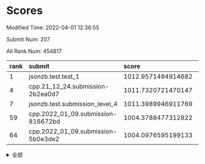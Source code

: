 # Scores

Modified Time: 2022-04-01 12:36:55

Submit Num: 207

All Rank Num: 454817

| rank |               submit               |       score        |       sigma        | pk_num |
| :--- | :--------------------------------- | :----------------- | :----------------- | :----- |
| 1    | jsonzb.test.test_1                 | 1012.9571494914682 | 0.8101847889828299 | 8787   |
| 4    | cpp.21_12_24.submission-2b2ea0d7   | 1011.7320721470147 | 0.7899556077397863 | 8789   |
| 7    | jsonzb.test.submission_level_4     | 1011.3989946911769 | 0.77610695410287   | 8790   |
| 59   | cpp.2022_01_09.submission-816672bd | 1004.3788477312822 | 0.7202211362512476 | 8785   |
| 64   | cpp.2022_01_09.submission-5b0e3de2 | 1004.0976595199133 | 0.7123732373158175 | 8786   |


<details>
<summary>全部</summary>

| rank |                 submit                 |       score        |       sigma        | pk_num |
| :--- | :------------------------------------- | :----------------- | :----------------- | :----- |
| 1    | jsonzb.test.test_1                     | 1012.9571494914682 | 0.8101847889828299 | 8787   |
| 2    | gobigger.level_3.submission_level_3_11 | 1012.0434456067063 | 0.7897129071128981 | 8785   |
| 3    | gobigger.level_3.submission_level_3_26 | 1012.0101083430028 | 0.7869310801111766 | 8788   |
| 4    | cpp.21_12_24.submission-2b2ea0d7       | 1011.7320721470147 | 0.7899556077397863 | 8789   |
| 5    | gobigger.level_3.submission_level_3_36 | 1011.6604121452224 | 0.7836050422062979 | 8792   |
| 6    | gobigger.level_3.submission_level_3_13 | 1011.4380953050189 | 0.7626417739502653 | 8788   |
| 7    | jsonzb.test.submission_level_4         | 1011.3989946911769 | 0.77610695410287   | 8790   |
| 8    | gobigger.level_3.submission_level_3_9  | 1011.2502803032392 | 0.7683342335352464 | 8789   |
| 9    | gobigger.level_3.submission_level_3_0  | 1011.1524964141157 | 0.7649679473093579 | 8786   |
| 10   | gobigger.level_3.submission_level_3_16 | 1010.9875246818618 | 0.7709895956939522 | 8790   |
| 11   | gobigger.level_3.submission_level_3_39 | 1010.9796253079435 | 0.7681087653500612 | 8792   |
| 12   | gobigger.level_3.submission_level_3_45 | 1010.9326853976161 | 0.7498543458880605 | 8784   |
| 13   | gobigger.level_3.submission_level_3_12 | 1010.7864700501469 | 0.7825730435774422 | 8790   |
| 14   | gobigger.level_3.submission_level_3_47 | 1010.6918066972953 | 0.7674438390538785 | 8789   |
| 15   | gobigger.level_3.submission_level_3_18 | 1010.6669503680898 | 0.7750449230393998 | 8787   |
| 16   | gobigger.level_3.submission_level_3_41 | 1010.539772907047  | 0.7793344116265355 | 8794   |
| 17   | gobigger.level_3.submission_level_3_23 | 1010.4838284361253 | 0.77027287486469   | 8790   |
| 18   | gobigger.level_3.submission_level_3_20 | 1010.4692014506406 | 0.7331177767101222 | 8789   |
| 19   | gobigger.level_3.submission_level_3_22 | 1010.4613380883432 | 0.767910630678014  | 8796   |
| 20   | gobigger.level_3.submission_level_3_19 | 1010.3580390287442 | 0.7498016680924915 | 8786   |
| 21   | gobigger.level_3.submission_level_3_43 | 1010.3432226198224 | 0.765287371624905  | 8791   |
| 22   | gobigger.level_3.submission_level_3_2  | 1010.3430246125174 | 0.7459748956643445 | 8788   |
| 23   | gobigger.level_3.submission_level_3_6  | 1010.239881539529  | 0.7497383525542763 | 8786   |
| 24   | gobigger.level_3.submission_level_3_48 | 1010.2155450324879 | 0.7472426700266526 | 8789   |
| 25   | gobigger.level_3.submission_level_3_46 | 1010.1147388074716 | 0.7483950095588404 | 8790   |
| 26   | gobigger.level_3.submission_level_3_30 | 1010.0870355138758 | 0.756992265073722  | 8790   |
| 27   | gobigger.level_3.submission_level_3_7  | 1010.0596527537979 | 0.7594463278103282 | 8792   |
| 28   | gobigger.level_3.submission_level_3_17 | 1010.0460558659972 | 0.7590988303413025 | 8786   |
| 29   | gobigger.level_3.submission_level_3_1  | 1010.0155189057785 | 0.7980351285368563 | 8790   |
| 30   | gobigger.level_3.submission_level_3_35 | 1009.9757912869567 | 0.7399111912479895 | 8784   |
| 31   | gobigger.level_3.submission_level_3_8  | 1009.9406644084086 | 0.750281006037467  | 8791   |
| 32   | gobigger.level_3.submission_level_3_37 | 1009.801457663998  | 0.7619887976440819 | 8791   |
| 33   | gobigger.level_3.submission_level_3_14 | 1009.7998804016627 | 0.7567334868292492 | 8783   |
| 34   | gobigger.level_3.submission_level_3_28 | 1009.7887598630658 | 0.7604949464324187 | 8793   |
| 35   | gobigger.level_3.submission_level_3_49 | 1009.7651104899387 | 0.7255857181323357 | 8785   |
| 36   | gobigger.level_3.submission_level_3_32 | 1009.7548490645728 | 0.7535004503578745 | 8792   |
| 37   | gobigger.level_3.submission_level_3_25 | 1009.6463852512134 | 0.7504946082984557 | 8788   |
| 38   | gobigger.level_3.submission_level_3_38 | 1009.5433065750639 | 0.7422384442691955 | 8788   |
| 39   | gobigger.level_3.submission_level_3_27 | 1009.5345750932186 | 0.7491835734432664 | 8784   |
| 40   | gobigger.level_3.submission_level_3_5  | 1009.4806059603434 | 0.7584489845038003 | 8788   |
| 41   | gobigger.level_3.submission_level_3_21 | 1009.4498461564103 | 0.7364860769262974 | 8788   |
| 42   | gobigger.level_3.submission_level_3_44 | 1009.3996339174622 | 0.7753767274705753 | 8789   |
| 43   | gobigger.level_3.submission_level_3_24 | 1009.3515609376813 | 0.7353107235906036 | 8788   |
| 44   | gobigger.level_3.submission_level_3_31 | 1009.3507783162393 | 0.745356463327504  | 8789   |
| 45   | gobigger.level_3.submission_level_3_3  | 1009.2163941162545 | 0.7583844498873169 | 8788   |
| 46   | gobigger.level_3.submission_level_3_40 | 1009.214216798007  | 0.7398426747219601 | 8791   |
| 47   | gobigger.level_3.submission_level_3_29 | 1009.2053164214881 | 0.7474993454089351 | 8787   |
| 48   | gobigger.level_3.submission_level_3_15 | 1009.194986742357  | 0.7396794103225489 | 8789   |
| 49   | gobigger.level_3.submission_level_3_10 | 1009.1649797823429 | 0.7521808623168711 | 8790   |
| 50   | gobigger.level_3.submission_level_3_4  | 1008.9830031205198 | 0.7472475077719969 | 8789   |
| 51   | gobigger.level_3.submission_level_3_33 | 1008.2042542096817 | 0.7451121492670401 | 8789   |
| 52   | gobigger.level_3.submission_level_3_42 | 1007.8029488896291 | 0.7602806212796064 | 8790   |
| 53   | gobigger.level_3.submission_level_3_34 | 1007.7470957141593 | 0.7216572902717155 | 8790   |
| 54   | gobigger.level_1.submission_level_1_0  | 1005.4003227184771 | 0.7184581380588464 | 8790   |
| 55   | gobigger.level_1.submission_level_1_38 | 1005.275134503123  | 0.7315200305519531 | 8787   |
| 56   | gobigger.level_1.submission_level_1_32 | 1004.9919592998493 | 0.7252440706175788 | 8788   |
| 57   | gobigger.level_1.submission_level_1_26 | 1004.6367571685208 | 0.7197560702149539 | 8790   |
| 58   | gobigger.level_1.submission_level_1_36 | 1004.4350446311372 | 0.7096444198869686 | 8792   |
| 59   | cpp.2022_01_09.submission-816672bd     | 1004.3788477312822 | 0.7202211362512476 | 8785   |
| 60   | gobigger.level_1.submission_level_1_1  | 1004.3511517234026 | 0.7189064408022022 | 8790   |
| 61   | gobigger.level_1.submission_level_1_35 | 1004.3152648985982 | 0.7209134841649883 | 8788   |
| 62   | gobigger.level_1.submission_level_1_41 | 1004.2795377581897 | 0.717822965604347  | 8788   |
| 63   | gobigger.level_1.submission_level_1_47 | 1004.1627730267018 | 0.7325354925310571 | 8791   |
| 64   | cpp.2022_01_09.submission-5b0e3de2     | 1004.0976595199133 | 0.7123732373158175 | 8786   |
| 65   | gobigger.level_1.submission_level_1_29 | 1004.0874824182046 | 0.7214603811162259 | 8789   |
| 66   | gobigger.level_1.submission_level_1_34 | 1004.0448510671938 | 0.7206882497412658 | 8792   |
| 67   | gobigger.level_1.submission_level_1_28 | 1003.9787026626077 | 0.7206528949065076 | 8786   |
| 68   | gobigger.level_1.submission_level_1_22 | 1003.9133371049409 | 0.7382266070023872 | 8790   |
| 69   | gobigger.level_1.submission_level_1_2  | 1003.9053032680116 | 0.7172419123858786 | 8792   |
| 70   | gobigger.level_1.submission_level_1_5  | 1003.8767504647781 | 0.722510678420121  | 8787   |
| 71   | gobigger.level_1.submission_level_1_30 | 1003.768470258367  | 0.7142788238934886 | 8788   |
| 72   | gobigger.level_1.submission_level_1_13 | 1003.7623847907263 | 0.7040735649706625 | 8791   |
| 73   | gobigger.level_1.submission_level_1_48 | 1003.7241785265986 | 0.7115130736979232 | 8790   |
| 74   | gobigger.level_1.submission_level_1_8  | 1003.704598077518  | 0.725386463582026  | 8794   |
| 75   | gobigger.level_1.submission_level_1_37 | 1003.6932804796932 | 0.7278410969914512 | 8785   |
| 76   | gobigger.level_1.submission_level_1_42 | 1003.6761780689977 | 0.717193113928734  | 8793   |
| 77   | gobigger.level_1.submission_level_1_7  | 1003.663012173893  | 0.7006957598032623 | 8788   |
| 78   | gobigger.level_1.submission_level_1_18 | 1003.5522428810164 | 0.7244947754563992 | 8789   |
| 79   | gobigger.level_1.submission_level_1_24 | 1003.548729756122  | 0.7155967586784315 | 8796   |
| 80   | gobigger.level_1.submission_level_1_9  | 1003.5159247685694 | 0.7007040179612495 | 8784   |
| 81   | gobigger.level_1.submission_level_1_46 | 1003.4935872062053 | 0.7123480721917161 | 8790   |
| 82   | gobigger.level_1.submission_level_1_40 | 1003.4520375510217 | 0.7194122498645661 | 8793   |
| 83   | gobigger.level_1.submission_level_1_43 | 1003.3379823853709 | 0.7161858543205409 | 8795   |
| 84   | gobigger.level_1.submission_level_1_21 | 1003.2863862116463 | 0.7136179578786472 | 8785   |
| 85   | gobigger.level_1.submission_level_1_27 | 1003.2629066792467 | 0.7129632023224608 | 8789   |
| 86   | gobigger.level_1.submission_level_1_17 | 1003.2284432625746 | 0.7241019693406148 | 8785   |
| 87   | gobigger.level_1.submission_level_1_23 | 1003.1642175824132 | 0.7091002978672278 | 8789   |
| 88   | gobigger.level_1.submission_level_1_25 | 1003.1513897846725 | 0.7165591369331609 | 8786   |
| 89   | gobigger.level_1.submission_level_1_20 | 1003.1087934644495 | 0.7067292407783617 | 8791   |
| 90   | gobigger.level_1.submission_level_1_15 | 1003.0389764900593 | 0.7007021609646881 | 8790   |
| 91   | gobigger.level_1.submission_level_1_16 | 1003.0297682441088 | 0.7122617908867023 | 8790   |
| 92   | gobigger.level_1.submission_level_1_44 | 1002.9895089260193 | 0.7141209073715673 | 8789   |
| 93   | gobigger.level_1.submission_level_1_3  | 1002.8822815688842 | 0.7103172227272915 | 8790   |
| 94   | gobigger.level_1.submission_level_1_49 | 1002.8474796016523 | 0.7263415024173009 | 8786   |
| 95   | gobigger.level_1.submission_level_1_10 | 1002.7736958874287 | 0.7094192053995956 | 8789   |
| 96   | gobigger.level_1.submission_level_1_12 | 1002.7256006323584 | 0.7208681412723154 | 8790   |
| 97   | gobigger.level_1.submission_level_1_4  | 1002.6384945593279 | 0.7107787566981623 | 8786   |
| 98   | gobigger.level_1.submission_level_1_45 | 1002.6034479283123 | 0.7111625631111074 | 8793   |
| 99   | gobigger.level_1.submission_level_1_6  | 1002.5765474956769 | 0.7242035862589811 | 8787   |
| 100  | gobigger.level_1.submission_level_1_31 | 1002.5518640284137 | 0.7194458389169675 | 8789   |
| 101  | gobigger.level_1.submission_level_1_19 | 1002.5092696023722 | 0.717122857436436  | 8783   |
| 102  | gobigger.level_1.submission_level_1_33 | 1002.4727809325561 | 0.7192437698948795 | 8795   |
| 103  | gobigger.level_1.submission_level_1_14 | 1002.3260161884969 | 0.7099256318993643 | 8783   |
| 104  | gobigger.level_1.submission_level_1_39 | 1002.0761137222466 | 0.7202780545286243 | 8783   |
| 105  | gobigger.level_1.submission_level_1_11 | 1001.5976488330742 | 0.7061041533752778 | 8788   |
| 106  | gobigger.random.submission_random_22   | 996.8488845503696  | 0.7074371176256948 | 8787   |
| 107  | gobigger.random.submission_random_47   | 996.8123260195166  | 0.7072317473223901 | 8795   |
| 108  | gobigger.random.submission_random_7    | 996.6990397070841  | 0.7075136567617715 | 8786   |
| 109  | gobigger.random.submission_random_25   | 996.6677256032715  | 0.7152073406159464 | 8788   |
| 110  | gobigger.random.submission_random_35   | 996.6309290654999  | 0.7037979146089028 | 8788   |
| 111  | gobigger.random.submission_random_5    | 996.4625456294076  | 0.7242087216528642 | 8789   |
| 112  | gobigger.random.submission_random_32   | 996.4424414412364  | 0.7160540572934702 | 8785   |
| 113  | gobigger.random.submission_random_34   | 996.4266875523197  | 0.7061411819082802 | 8789   |
| 114  | gobigger.random.submission_random_46   | 996.4113879363567  | 0.7065672717829435 | 8790   |
| 115  | gobigger.random.submission_random_29   | 996.3839556491066  | 0.7178877125196396 | 8789   |
| 116  | gobigger.random.submission_random_13   | 996.3539348755389  | 0.7082489098240345 | 8784   |
| 117  | gobigger.random.submission_random_1    | 996.346578674602   | 0.7083471397207616 | 8794   |
| 118  | gobigger.random.submission_random_16   | 996.315512027111   | 0.7158490954417036 | 8790   |
| 119  | gobigger.random.submission_random_19   | 996.3080975874644  | 0.7182556335500604 | 8787   |
| 120  | gobigger.random.submission_random_11   | 996.2800482917746  | 0.7130478609956751 | 8794   |
| 121  | gobigger.random.submission_random_39   | 996.2697900551599  | 0.7092438346228104 | 8789   |
| 122  | gobigger.random.submission_random_31   | 996.2514047263098  | 0.7082542340770057 | 8794   |
| 123  | gobigger.random.submission_random_6    | 996.2498492305766  | 0.7107300837484003 | 8791   |
| 124  | gobigger.random.submission_random_36   | 996.2424789943593  | 0.7034826223314625 | 8785   |
| 125  | gobigger.random.submission_random_26   | 996.2245217166835  | 0.6945547896164053 | 8788   |
| 126  | gobigger.random.submission_random_38   | 996.1400341136307  | 0.7079130679170114 | 8788   |
| 127  | gobigger.random.submission_random_2    | 996.1049335745067  | 0.7117267149500656 | 8784   |
| 128  | gobigger.random.submission_random_10   | 996.0572326878291  | 0.7325202156186207 | 8789   |
| 129  | gobigger.random.submission_random_18   | 996.0108244199447  | 0.70666585923398   | 8782   |
| 130  | gobigger.random.submission_random_49   | 995.9494678968712  | 0.6930972202561597 | 8791   |
| 131  | gobigger.random.submission_random_17   | 995.9235767000177  | 0.7090641456619504 | 8785   |
| 132  | gobigger.random.submission_random_37   | 995.8744649451238  | 0.7042277973258553 | 8784   |
| 133  | gobigger.random.submission_random_0    | 995.8623432682323  | 0.717148668850137  | 8791   |
| 134  | gobigger.random.submission_random_4    | 995.8549811511157  | 0.7017741113759784 | 8788   |
| 135  | gobigger.random.submission_random_21   | 995.8541737696768  | 0.7199015245547264 | 8791   |
| 136  | gobigger.random.submission_random_48   | 995.823414149746   | 0.7042563113628794 | 8786   |
| 137  | gobigger.random.submission_random_40   | 995.7775603324833  | 0.7320698269851433 | 8788   |
| 138  | gobigger.random.submission_random_45   | 995.7715422288693  | 0.7249971071992235 | 8792   |
| 139  | gobigger.random.submission_random_43   | 995.761719337048   | 0.7140393272818036 | 8787   |
| 140  | gobigger.random.submission_random_42   | 995.7538777586185  | 0.7095944064979988 | 8790   |
| 141  | gobigger.random.submission_random_44   | 995.7035137461672  | 0.6918409173236004 | 8790   |
| 142  | gobigger.random.submission_random_28   | 995.5820490393492  | 0.7189933654495672 | 8789   |
| 143  | gobigger.random.submission_random_23   | 995.5739324717035  | 0.7120959380730841 | 8793   |
| 144  | gobigger.random.submission_random_41   | 995.5445392755144  | 0.718848859292061  | 8789   |
| 145  | gobigger.random.submission_random_20   | 995.5241213932085  | 0.7212114135237232 | 8788   |
| 146  | gobigger.random.submission_random_33   | 995.5037652531838  | 0.7032275044497561 | 8788   |
| 147  | gobigger.random.submission_random_27   | 995.4662965165201  | 0.7074164480286526 | 8784   |
| 148  | gobigger.random.submission_random_12   | 995.4183946721373  | 0.7074512295196472 | 8787   |
| 149  | gobigger.random.submission_random_15   | 995.3513643935938  | 0.7015979963737511 | 8786   |
| 150  | gobigger.random.submission_random_30   | 995.2999061682285  | 0.7114063800603577 | 8786   |
| 151  | gobigger.random.submission_random_8    | 995.270245004523   | 0.7225941713084744 | 8790   |
| 152  | gobigger.random.submission_random_3    | 995.1998653521372  | 0.728441294668646  | 8787   |
| 153  | gobigger.random.submission_random_9    | 995.103071810085   | 0.7216295208793871 | 8787   |
| 154  | gobigger.random.submission_random_14   | 994.8005469743532  | 0.7097105975444525 | 8788   |
| 155  | gobigger.random.submission_random_24   | 994.7346436456085  | 0.7127418656494727 | 8785   |
| 156  | gobigger.level_2.submission_level_2_39 | 994.0309948081103  | 0.7242600945962551 | 8787   |
| 157  | gobigger.level_2.submission_level_2_44 | 993.6667565431582  | 0.73228190465806   | 8791   |
| 158  | gobigger.level_2.submission_level_2_47 | 993.4031239845834  | 0.7434681813160914 | 8792   |
| 159  | gobigger.level_2.submission_level_2_31 | 993.3218838868786  | 0.7247538961947259 | 8788   |
| 160  | gobigger.level_2.submission_level_2_27 | 993.2553416178001  | 0.7339010667751333 | 8790   |
| 161  | gobigger.level_2.submission_level_2_36 | 993.2021477100092  | 0.7270017578470236 | 8787   |
| 162  | gobigger.level_2.submission_level_2_48 | 993.2001931446191  | 0.7355822904065069 | 8787   |
| 163  | gobigger.level_2.submission_level_2_35 | 993.1665354240861  | 0.7421891058366216 | 8783   |
| 164  | gobigger.level_2.submission_level_2_24 | 992.9720597024142  | 0.7535665008159184 | 8786   |
| 165  | gobigger.level_2.submission_level_2_20 | 992.8737315135251  | 0.7214469268875695 | 8782   |
| 166  | gobigger.level_2.submission_level_2_3  | 992.8299655675496  | 0.7328549915776701 | 8791   |
| 167  | gobigger.level_2.submission_level_2_2  | 992.7782512889784  | 0.7260433872907588 | 8790   |
| 168  | gobigger.level_2.submission_level_2_43 | 992.7394117437791  | 0.7337318556413364 | 8789   |
| 169  | gobigger.level_2.submission_level_2_6  | 992.7008395685087  | 0.7383057126645315 | 8786   |
| 170  | gobigger.level_2.submission_level_2_7  | 992.5297274619877  | 0.7399553020015822 | 8791   |
| 171  | gobigger.level_2.submission_level_2_21 | 992.5092880338616  | 0.7316248839601166 | 8789   |
| 172  | gobigger.level_2.submission_level_2_30 | 992.4371156391944  | 0.73747373495247   | 8794   |
| 173  | gobigger.level_2.submission_level_2_40 | 992.4101056718438  | 0.7187884351846171 | 8785   |
| 174  | gobigger.level_2.submission_level_2_22 | 992.369386579407   | 0.7428799935871551 | 8791   |
| 175  | gobigger.level_2.submission_level_2_33 | 992.3372676270153  | 0.7700144559823711 | 8791   |
| 176  | gobigger.level_2.submission_level_2_42 | 992.3210739021185  | 0.7305695799884453 | 8792   |
| 177  | gobigger.level_2.submission_level_2_41 | 992.2879385782037  | 0.7390240038401056 | 8790   |
| 178  | gobigger.level_2.submission_level_2_10 | 992.2834887964364  | 0.7476569967093104 | 8792   |
| 179  | gobigger.level_2.submission_level_2_18 | 992.2834033467896  | 0.7437361811210043 | 8797   |
| 180  | gobigger.level_2.submission_level_2_29 | 992.1462821556188  | 0.7476686398084412 | 8785   |
| 181  | gobigger.level_2.submission_level_2_34 | 992.0174152136015  | 0.7486179305580001 | 8789   |
| 182  | gobigger.level_2.submission_level_2_46 | 992.0017716116196  | 0.742383967550721  | 8787   |
| 183  | gobigger.level_2.submission_level_2_13 | 991.9874033556596  | 0.7275539594130552 | 8787   |
| 184  | gobigger.level_2.submission_level_2_19 | 991.9462454870848  | 0.765860028879547  | 8791   |
| 185  | gobigger.level_2.submission_level_2_5  | 991.9137331546519  | 0.7295855163633287 | 8785   |
| 186  | gobigger.level_2.submission_level_2_26 | 991.894234404546   | 0.7637715667117012 | 8788   |
| 187  | gobigger.level_2.submission_level_2_16 | 991.8497877040609  | 0.7439649612223421 | 8789   |
| 188  | gobigger.level_2.submission_level_2_25 | 991.8146843114762  | 0.7523389381076335 | 8786   |
| 189  | gobigger.level_2.submission_level_2_23 | 991.791864347029   | 0.7364925989416795 | 8791   |
| 190  | gobigger.level_2.submission_level_2_45 | 991.7869184726729  | 0.7586641592921337 | 8790   |
| 191  | gobigger.level_2.submission_level_2_11 | 991.7717433019576  | 0.7281847950999126 | 8788   |
| 192  | gobigger.level_2.submission_level_2_4  | 991.7622198714496  | 0.7652247179572621 | 8790   |
| 193  | gobigger.level_2.submission_level_2_37 | 991.5649375071059  | 0.7553378166971628 | 8790   |
| 194  | gobigger.level_2.submission_level_2_32 | 991.5023350911188  | 0.7589442245561958 | 8787   |
| 195  | gobigger.level_2.submission_level_2_14 | 991.2643609737322  | 0.7548976905579493 | 8790   |
| 196  | gobigger.level_2.submission_level_2_1  | 991.2235929109695  | 0.76011579152984   | 8788   |
| 197  | gobigger.level_2.submission_level_2_17 | 991.2052187046093  | 0.7381004858184049 | 8792   |
| 198  | gobigger.level_2.submission_level_2_38 | 991.0585564710027  | 0.7372639911845692 | 8789   |
| 199  | gobigger.level_2.submission_level_2_15 | 991.0375590448797  | 0.7614065313155648 | 8784   |
| 200  | gobigger.level_2.submission_level_2_12 | 990.8370182911169  | 0.7640542789767403 | 8786   |
| 201  | gobigger.level_2.submission_level_2_8  | 990.8211996055868  | 0.7498435024212656 | 8792   |
| 202  | gobigger.level_2.submission_level_2_9  | 990.498626657513   | 0.7472200530520505 | 8792   |
| 203  | gobigger.level_2.submission_level_2_0  | 990.178401284685   | 0.7772700943312238 | 8790   |
| 204  | gobigger.level_2.submission_level_2_28 | 990.0090931540362  | 0.7612216441083649 | 8786   |
| 205  | gobigger.level_2.submission_level_2_49 | 989.4541825784387  | 0.7701492257386878 | 8786   |
| 206  | gobigger.none.submission_none_0        | 976.4809505993401  | 1.4077084810762335 | 8794   |
| 207  | gobigger.none.submission_none_1        | 974.8443615673248  | 1.6623031826320238 | 8793   |

</details>